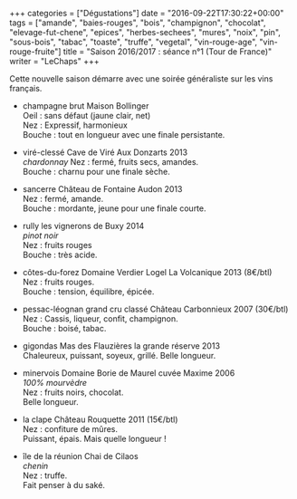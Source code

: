 +++
categories = ["Dégustations"]
date = "2016-09-22T17:30:22+00:00"
tags = ["amande", "baies-rouges", "bois", "champignon", "chocolat", "elevage-fut-chene", "epices", "herbes-sechees", "mures", "noix", "pin", "sous-bois", "tabac", "toaste", "truffe", "vegetal", "vin-rouge-age", "vin-rouge-fruite"] 
title = "Saison 2016/2017 : séance n°1 (Tour de France)"
writer = "LeChaps"
+++

Cette nouvelle saison démarre avec une soirée généraliste sur les vins français.

* champagne brut Maison Bollinger  
Oeil : sans défaut (jaune clair, net)  
Nez : Expressif, harmonieux  
Bouche : tout en longueur avec une finale persistante.

* viré-clessé Cave de Viré Aux Donzarts 2013  
_chardonnay_
Nez : fermé, fruits secs, amandes.  
Bouche : charnu pour une finale sèche.

* sancerre Château de Fontaine Audon 2013 <i class="fa fa-minus-circle"></i>  
Nez : fermé, amande.  
Bouche : mordante, jeune pour une finale courte.  

* rully les vignerons de Buxy 2014  
_pinot noir_  
Nez : fruits rouges  
Bouche : très acide.  

* côtes-du-forez Domaine Verdier Logel La Volcanique 2013 (8€/btl) <i class="fa fa-plus-circle"></i>  
Nez : fruits rouges.  
Bouche : tension, équilibre, épicée.

* pessac-léognan grand cru classé Château Carbonnieux 2007 (30€/btl)  
Nez : Cassis, liqueur, confit, champignon.  
Bouche : boisé, tabac.

* gigondas Mas des Flauzières la grande réserve 2013  
Chaleureux, puissant, soyeux, grillé.
Belle longueur.

* minervois Domaine Borie de Maurel cuvée Maxime 2006  
_100% mourvèdre_  
Nez : fruits noirs, chocolat.  
Belle longueur.

* la clape Château Rouquette 2011 (15€/btl)  
Nez : confiture de mûres.  
Puissant, épais. Mais quelle longueur !

* île de la réunion Chai de Cilaos  
_chenin_  
Nez : truffe.  
Fait penser à du saké.
